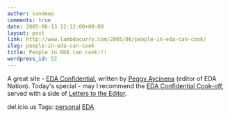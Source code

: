 ```yaml
---
author: sandeep
comments: true
date: 2005-06-13 12:12:00+00:00
layout: post
link: http://www.lambdacurry.com/2005/06/people-in-eda-can-cook/
slug: people-in-eda-can-cook
title: People in EDA can cook!!!
wordpress_id: 52
---
```


A great site - [EDA Confidential](http://www.aycinena.com/index2/ideas.html), written by [Peggy Aycinena](http://www.aycinena.com/index2/index3/contact.html) (editor of EDA Nation).
Today's special - may I recommend the [EDA Confidential Cook-off](http://www.aycinena.com/index2/recipes.html), served with a side of [Letters to the Editor](http://www.aycinena.com/index2/otr.html).



del.icio.us Tags: [personal](http://del.icio.us/sss8ue/personal) [EDA](http://del.icio.us/sss8ue/EDA)
